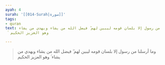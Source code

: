 ```yaml
---
ayah: 4
surah: '[[014-Surah|سورة]]'
tags:
- quran
text: وما أرسلنا من رسول إلا بلسان قومه ليبين لهم ۖ فيضل الله من يشاء ويهدي من يشاء
  ۚ وهو العزيز الحكيم

---
```

> وما أرسلنا من رسول إلا بلسان قومه ليبين لهم ۖ فيضل الله من يشاء ويهدي من يشاء ۚ وهو العزيز الحكيم
